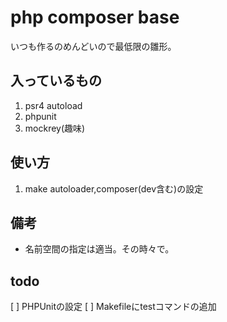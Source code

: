 # php composer base

いつも作るのめんどいので最低限の雛形。

## 入っているもの
1. psr4 autoload
2. phpunit
3. mockrey(趣味)

## 使い方
1. make
    autoloader,composer(dev含む)の設定

## 備考
- 名前空間の指定は適当。その時々で。


## todo
[ ] PHPUnitの設定
[ ] Makefileにtestコマンドの追加
